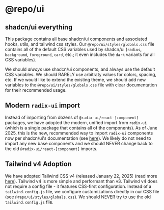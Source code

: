# @repo/ui

## shadcn/ui everything

This package contains all base shadcn/ui components and associated hooks, utils, and tailwind css styles. Our `@repo/ui/styles/globals.css` file contains all of the default CSS variables used by shadcn/ui (`radius`, `background`, `foreground`, `card`, etc.; it even includes the `dark` variants for all CSS variables).

We should *always* use shadcn/ui components, and always use the default CSS variables. We should RARELY use arbitraty values for colors, spacing, etc. If we would like to extend the existing theme, we should add new variables to the `@repo/ui/styles/globals.css` file with clear documentation for their recommended usage.

## Modern `radix-ui` import

Instead of importing from dozens of `@radix-ui/react-[component]` packages, we have adopted the modern, unified import from `radix-ui` (which is a single package that contains all of the components). As of June 2025, this is the new, recommended way to import `radix-ui` components now per shadcn/ui's documentation (see [here](https://ui.shadcn.com/docs/changelog#june-2025---radix-ui)). We likely do not need to import any new base components and we should NEVER change back to the old `@radix-ui/react-[component]` imports.

## Tailwind v4 Adoption

We have adopted Tailwind CSS v4 (released January 22, 2025) (read more [here](./docs/TAILWIND_CSS_V4.md)). Tailwind v4 is more simple and performant than v3. Tailwind v4 does not require a config file - it features CSS-first configuration. Instead of a `tailwind.config.js` file, we configure customizations directly in our CSS file (see `@repo/ui/styles/globals.css`). We should NEVER try to use the old `tailwind.config.js` file.
